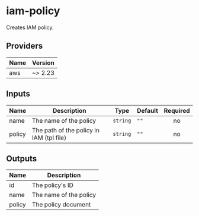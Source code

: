 # iam-policy

Creates IAM policy.

<!-- BEGINNING OF PRE-COMMIT-TERRAFORM DOCS HOOK -->
## Providers

| Name | Version |
|------|---------|
| aws | ~> 2.23 |

## Inputs

| Name | Description | Type | Default | Required |
|------|-------------|------|---------|:-----:|
| name | The name of the policy | `string` | `""` | no |
| policy | The path of the policy in IAM (tpl file) | `string` | `""` | no |

## Outputs

| Name | Description |
|------|-------------|
| id | The policy's ID |
| name | The name of the policy |
| policy | The policy document |

<!-- END OF PRE-COMMIT-TERRAFORM DOCS HOOK -->
